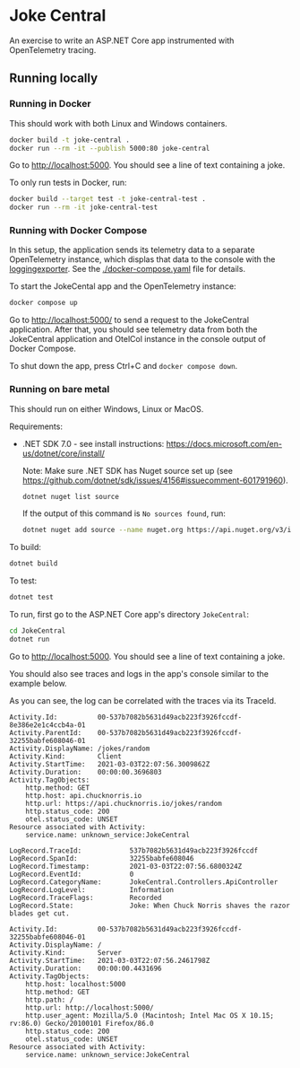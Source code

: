 # Joke Central

An exercise to write an ASP.NET Core app instrumented with OpenTelemetry tracing.

## Running locally

### Running in Docker

This should work with both Linux and Windows containers.

```sh
docker build -t joke-central .
docker run --rm -it --publish 5000:80 joke-central
```

Go to <http://localhost:5000>. You should see a line of text containing a joke.

To only run tests in Docker, run:

```sh
docker build --target test -t joke-central-test .
docker run --rm -it joke-central-test
```

### Running with Docker Compose

In this setup, the application sends its telemetry data to a separate OpenTelemetry instance,
which displas that data to the console with the [loggingexporter](https://github.com/open-telemetry/opentelemetry-collector/tree/main/exporter/loggingexporter).
See the [./docker-compose.yaml](./docker-compose.yaml) file for details.

To start the JokeCental app and the OpenTelemetry instance:

```sh
docker compose up
```

Go to <http://localhost:5000/> to send a request to the JokeCentral application.
After that, you should see telemetry data from both the JokeCentral application and OtelCol instance
in the console output of Docker Compose.

To shut down the app, press Ctrl+C and `docker compose down`.

### Running on bare metal

This should run on either Windows, Linux or MacOS.

Requirements:

- .NET SDK 7.0 - see install instructions: <https://docs.microsoft.com/en-us/dotnet/core/install/>

  Note: Make sure .NET SDK has Nuget source set up (see https://github.com/dotnet/sdk/issues/4156#issuecomment-601791960).

  ```sh
  dotnet nuget list source
  ```

  If the output of this command is `No sources found`, run:

  ```sh
  dotnet nuget add source --name nuget.org https://api.nuget.org/v3/index.json
  ```

To build:

```sh
dotnet build
```

To test:

```sh
dotnet test
```

To run, first go to the ASP.NET Core app's directory `JokeCentral`:

```sh
cd JokeCentral
dotnet run
```

Go to <http://localhost:5000>. You should see a line of text containing a joke.

You should also see traces and logs in the app's console similar to the example below.

As you can see, the log can be correlated with the traces via its TraceId.

```console
Activity.Id:          00-537b7082b5631d49acb223f3926fccdf-8e386e2e1c4ccb4a-01
Activity.ParentId:    00-537b7082b5631d49acb223f3926fccdf-32255babfe608046-01
Activity.DisplayName: /jokes/random
Activity.Kind:        Client
Activity.StartTime:   2021-03-03T22:07:56.3009862Z
Activity.Duration:    00:00:00.3696803
Activity.TagObjects:
    http.method: GET
    http.host: api.chucknorris.io
    http.url: https://api.chucknorris.io/jokes/random
    http.status_code: 200
    otel.status_code: UNSET
Resource associated with Activity:
    service.name: unknown_service:JokeCentral

LogRecord.TraceId:            537b7082b5631d49acb223f3926fccdf
LogRecord.SpanId:             32255babfe608046
LogRecord.Timestamp:          2021-03-03T22:07:56.6800324Z
LogRecord.EventId:            0
LogRecord.CategoryName:       JokeCentral.Controllers.ApiController
LogRecord.LogLevel:           Information
LogRecord.TraceFlags:         Recorded
LogRecord.State:              Joke: When Chuck Norris shaves the razor blades get cut.

Activity.Id:          00-537b7082b5631d49acb223f3926fccdf-32255babfe608046-01
Activity.DisplayName: /
Activity.Kind:        Server
Activity.StartTime:   2021-03-03T22:07:56.2461798Z
Activity.Duration:    00:00:00.4431696
Activity.TagObjects:
    http.host: localhost:5000
    http.method: GET
    http.path: /
    http.url: http://localhost:5000/
    http.user_agent: Mozilla/5.0 (Macintosh; Intel Mac OS X 10.15; rv:86.0) Gecko/20100101 Firefox/86.0
    http.status_code: 200
    otel.status_code: UNSET
Resource associated with Activity:
    service.name: unknown_service:JokeCentral
```
